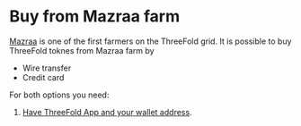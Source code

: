 # Buy from Mazraa farm

[Mazraa](https://mazraa.io) is one of the first farmers on the ThreeFold grid. It is possible to buy ThreeFold toknes from Mazraa farm by 
* Wire transfer
* Credit card

For both options you need:
1. [Have ThreeFold App and your wallet address](https://threefoldfoundation.github.io/info_tokens/#/threefold_app).
